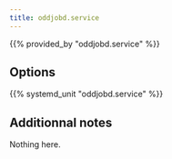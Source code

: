 ```yaml
---
title: oddjobd.service
---
```


{{% provided_by "oddjobd.service" %}}

## Options

{{% systemd_unit "oddjobd.service" %}}

## Additionnal notes

Nothing here.